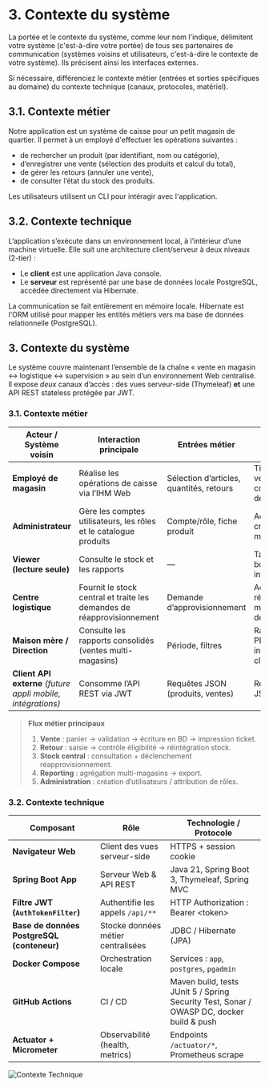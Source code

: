 # 3. Contexte du système

La portée et le contexte du système, comme leur nom l'indique, délimitent votre système (c'est-à-dire votre portée) de tous ses partenaires de communication (systèmes voisins et utilisateurs, c'est-à-dire le contexte de votre système). Ils précisent ainsi les interfaces externes.

Si nécessaire, différenciez le contexte métier (entrées et sorties spécifiques au domaine) du contexte technique (canaux, protocoles, matériel).

## 3.1. Contexte métier

Notre application est un système de caisse pour un petit magasin de quartier. Il permet à un employé d'effectuer les opérations suivantes :

- de rechercher un produit (par identifiant, nom ou catégorie),
- d’enregistrer une vente (sélection des produits et calcul du total),
- de gérer les retours (annuler une vente),
- de consulter l’état du stock des produits.

Les utilisateurs utilisent un CLI pour intéragir avec l'application. 

## 3.2. Contexte technique

L’application s’exécute dans un environnement local, à l’intérieur d’une machine virtuelle. Elle suit une architecture client/serveur à deux niveaux (2-tier) :

- Le **client** est une application Java console.
- Le **serveur** est représenté par une base de données locale PostgreSQL, accédée directement via Hibernate.

La communication se fait entièrement en mémoire locale. Hibernate est l'ORM utilisé pour mapper les entités métiers vers ma base de données relationnelle (PostgreSQL).

## 3. Contexte du système

Le système couvre maintenant l’ensemble de la chaîne « vente en magasin ↔ logistique ↔ supervision » au sein d’un environnement Web centralisé.  
Il expose *deux* canaux d’accès : des vues serveur-side (Thymeleaf) **et** une API REST stateless protégée par JWT.

### 3.1. Contexte métier

| Acteur / Système voisin | Interaction principale | Entrées métier | Sorties métier |
|-------------------------|------------------------|----------------|----------------|
| **Employé de magasin**  | Réalise les opérations de caisse via l’IHM Web | Sélection d’articles, quantités, retours | Ticket de vente, confirmation de retour |
| **Administrateur**      | Gère les comptes utilisateurs, les rôles et le catalogue produits | Compte/rôle, fiche produit | Accusés de création / mise à jour |
| **Viewer (lecture seule)** | Consulte le stock et les rapports | — | Tableaux de bord, inventaires |
| **Centre logistique**   | Fournit le stock central et traite les demandes de réapprovisionnement | Demande d’approvisionnement | Accusé de réception, mise à jour de stock |
| **Maison mère / Direction** | Consulte les rapports consolidés (ventes multi-magasins) | Période, filtres | Rapports PDF/CSV, indicateurs clés |
| **Client API externe** *(future appli mobile, intégrations)* | Consomme l’API REST via JWT | Requêtes JSON (produits, ventes) | Réponses JSON |

> **Flux métier principaux**  
> 1. **Vente** : panier → validation → écriture en BD → impression ticket.  
> 2. **Retour** : saisie → contrôle éligibilité → réintégration stock.  
> 3. **Stock central** : consultation + déclenchement réapprovisionnement.  
> 4. **Reporting** : agrégation multi-magasins → export.  
> 5. **Administration** : création d’utilisateurs / attribution de rôles.

### 3.2. Contexte technique

| Composant | Rôle | Technologie / Protocole |
|-----------|------|-------------------------|
| **Navigateur Web** | Client des vues serveur-side | HTTPS + session cookie |
| **Spring Boot App** | Serveur Web & API REST | Java 21, Spring Boot 3, Thymeleaf, Spring MVC |
| **Filtre JWT (`AuthTokenFilter`)** | Authentifie les appels `/api/**` | HTTP Authorization : Bearer \<token\> |
| **Base de données PostgreSQL (conteneur)** | Stocke données métier centralisées | JDBC / Hibernate (JPA) |
| **Docker Compose** | Orchestration locale | Services : `app`, `postgres`, `pgadmin` |
| **GitHub Actions** | CI / CD | Maven build, tests JUnit 5 / Spring Security Test, Sonar / OWASP DC, docker build & push |
| **Actuator + Micrometer** | Observabilité (health, metrics) | Endpoints `/actuator/*`, Prometheus scrape |

![Contexte Technique](https://img.plantuml.biz/plantuml/svg/NP9FQy904CNl2_iT1hrKYdWH2XwAVuiLswOcw2MNDHdJnMHtsLqfKlhTEzaaLCnfv-KtCozlCtLUM7-fIixSMIeZhAZ0OkQ5Aag47yu0vY8x5rPVLBxGfRRGHpm5NTiSRQFLJtyyVkBibpEHUP9MbIdr5RjobbTITSLUuZVQhkejIedAmonwxO5mC3EICyx-RVHYOwKgQACcofXKFIHVrmfB52TuXDqgJaQRGp9ekqtZ-xOVdPDQKT-BjXLiTI5LGxTlxdXo4gQcQXD_lDCAcXxm7JeVlf6pN7Xn58xeI3jVM8m_jxHWgRCpscPuLDHW6mGCXy_TEfZ0_e9mm2Drh9EtBOnWdIHHFE0i14Lntk2SDO7TYPHJ2BuMQsFrUGB1SJikLNCKbXh9VysRm4P5ZItdYrIjvH6j4fwkQOeg3p_27m00)